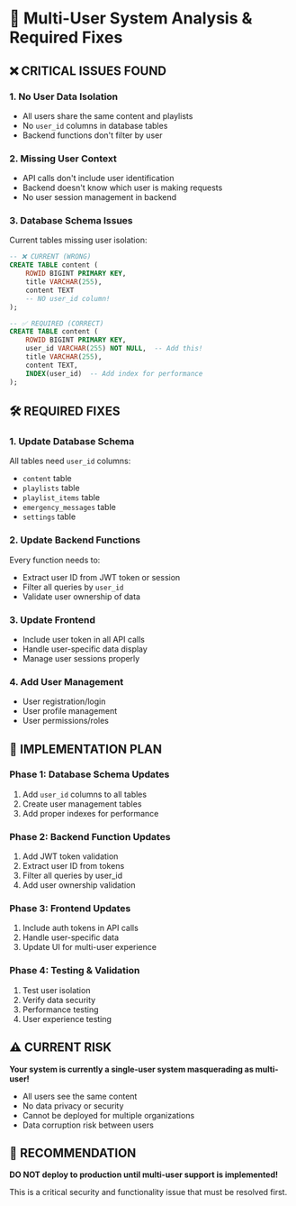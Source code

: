# 🚨 Multi-User System Analysis & Required Fixes

## ❌ **CRITICAL ISSUES FOUND**

### 1. **No User Data Isolation**
- All users share the same content and playlists
- No `user_id` columns in database tables
- Backend functions don't filter by user

### 2. **Missing User Context**
- API calls don't include user identification
- Backend doesn't know which user is making requests
- No user session management in backend

### 3. **Database Schema Issues**
Current tables missing user isolation:
```sql
-- ❌ CURRENT (WRONG)
CREATE TABLE content (
    ROWID BIGINT PRIMARY KEY,
    title VARCHAR(255),
    content TEXT
    -- NO user_id column!
);

-- ✅ REQUIRED (CORRECT)
CREATE TABLE content (
    ROWID BIGINT PRIMARY KEY,
    user_id VARCHAR(255) NOT NULL,  -- Add this!
    title VARCHAR(255),
    content TEXT,
    INDEX(user_id)  -- Add index for performance
);
```

## 🛠️ **REQUIRED FIXES**

### 1. **Update Database Schema**
All tables need `user_id` columns:
- `content` table
- `playlists` table  
- `playlist_items` table
- `emergency_messages` table
- `settings` table

### 2. **Update Backend Functions**
Every function needs to:
- Extract user ID from JWT token or session
- Filter all queries by `user_id`
- Validate user ownership of data

### 3. **Update Frontend**
- Include user token in all API calls
- Handle user-specific data display
- Manage user sessions properly

### 4. **Add User Management**
- User registration/login
- User profile management
- User permissions/roles

## 🎯 **IMPLEMENTATION PLAN**

### Phase 1: Database Schema Updates
1. Add `user_id` columns to all tables
2. Create user management tables
3. Add proper indexes for performance

### Phase 2: Backend Function Updates
1. Add JWT token validation
2. Extract user ID from tokens
3. Filter all queries by user_id
4. Add user ownership validation

### Phase 3: Frontend Updates
1. Include auth tokens in API calls
2. Handle user-specific data
3. Update UI for multi-user experience

### Phase 4: Testing & Validation
1. Test user isolation
2. Verify data security
3. Performance testing
4. User experience testing

## ⚠️ **CURRENT RISK**

**Your system is currently a single-user system masquerading as multi-user!**

- All users see the same content
- No data privacy or security
- Cannot be deployed for multiple organizations
- Data corruption risk between users

## 🚀 **RECOMMENDATION**

**DO NOT deploy to production until multi-user support is implemented!**

This is a critical security and functionality issue that must be resolved first.
